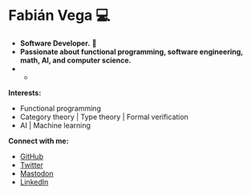 # **Fabián Vega** :computer:

* **Software Developer.** 🚀
* **Passionate about functional programming, software engineering, math, AI, and computer science.**
* - 

**Interests:**

* Functional programming
* Category theory | Type theory | Formal verification
* AI | Machine learning

**Connect with me:**

* [GitHub](https://github.com/FabianVegaA)
* [Twitter](https://twitter.com/fabianmativeal)
* [Mastodon](@fabianveal@techhub.social)
* [LinkedIn](https://www.linkedin.com/in/fabian-vega-alcota/)
